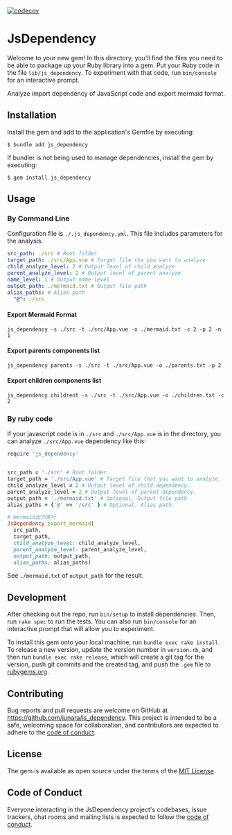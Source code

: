 [![codecov](https://codecov.io/gh/junara/js_dependency/branch/main/graph/badge.svg?token=GRdbS1xqUa)](https://codecov.io/gh/junara/js_dependency)

# JsDependency

Welcome to your new gem! In this directory, you'll find the files you need to be able to package up your Ruby library into a gem. Put your Ruby code in the file `lib/js_dependency`. To experiment with that code, run `bin/console` for an interactive prompt.

Analyze import dependency of JavaScript code and export mermaid format.

## Installation

Install the gem and add to the application's Gemfile by executing:

    $ bundle add js_dependency

If bundler is not being used to manage dependencies, install the gem by executing:

    $ gem install js_dependency

## Usage
### By Command Line

Configuration file is `./.js_dependency.yml`. This file includes parameters for the analysis.

```yaml
src_path: ./src # Root folder
target_path: ./src/App.vue # Target file tha you want to analyze
child_analyze_level: 2 # Output level of child analyze
parent_analyze_level: 2 # Output level of parent analyze
name_level: 1 # Output name level
output_path: ./mermaid.txt # Output file path
alias_paths: # Alias path
  "@": ./src
```

#### Export Mermaid Format

```shell
js_dependency -s ./src -t ./src/App.vue -o ./mermaid.txt -c 2 -p 2 -n 1
```

#### Export parents components list

```shell
js_dependency parents -s ./src -t ./src/App.vue -o ./parents.txt -p 2
```

#### Export children components list

```shell
js_dependency childrent -s ./src -t ./src/App.vue -o ./children.txt -c 2
```


### By ruby code
If your javascript code is in `./src` and `./src/App.vue` is in the directory, you can analyze `./src/App.vue` dependency like this:

```ruby
require 'js_dependency'


src_path = './src' # Root folder.
target_path = './src/App.vue' # Target file that you want to analyze.
child_analyze_level = 2 # Output level of child dependency.
parent_analyze_level = 2 # Output level of parent dependency.
output_path = './mermaid.txt' # Optional. Output file path
alias_paths = {'@' => '/src' } # Optional. Alias path.

# mermaid出力実行
JsDependency.export_mermaid(
  src_path,
  target_path,
  child_analyze_level: child_analyze_level,
  parent_analyze_level: parent_analyze_level,
  output_path: output_path,
  alias_paths: alias_paths)
```

See `./mermaid.txt` of `output_path` for the result.

## Development

After checking out the repo, run `bin/setup` to install dependencies. Then, run `rake spec` to run the tests. You can also run `bin/console` for an interactive prompt that will allow you to experiment.

To install this gem onto your local machine, run `bundle exec rake install`. To release a new version, update the version number in `version.rb`, and then run `bundle exec rake release`, which will create a git tag for the version, push git commits and the created tag, and push the `.gem` file to [rubygems.org](https://rubygems.org).

## Contributing

Bug reports and pull requests are welcome on GitHub at https://github.com/junara/js_dependency. This project is intended to be a safe, welcoming space for collaboration, and contributors are expected to adhere to the [code of conduct](https://github.com/[USERNAME]/js_dependency/blob/main/CODE_OF_CONDUCT.md).

## License

The gem is available as open source under the terms of the [MIT License](https://opensource.org/licenses/MIT).

## Code of Conduct

Everyone interacting in the JsDependency project's codebases, issue trackers, chat rooms and mailing lists is expected to follow the [code of conduct](https://github.com/[USERNAME]/js_dependency/blob/main/CODE_OF_CONDUCT.md).
